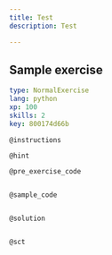 ```yaml
---
title: Test
description: Test

---
```

## Sample exercise

```yaml
type: NormalExercise
lang: python
xp: 100
skills: 2
key: 800174d66b
```


`@instructions`

`@hint`

`@pre_exercise_code`
```{python}

```

`@sample_code`
```{python}

```

`@solution`
```{python}

```

`@sct`
```{python}

```

